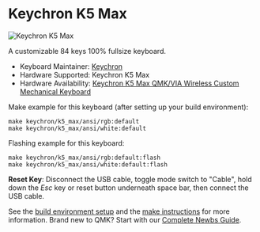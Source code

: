 # Keychron K5 Max

![Keychron K5 Max](https://cdn.shopify.com/s/files/1/0059/0630/1017/files/K5-Max-page13.jpg?v=1705308494)

A customizable 84 keys 100% fullsize keyboard.

* Keyboard Maintainer: [Keychron](https://github.com/keychron)
* Hardware Supported: Keychron K5 Max
* Hardware Availability: [Keychron K5 Max QMK/VIA Wireless Custom Mechanical Keyboard](https://www.keychron.com/products/keychron-k5-max-qmk-via-wireless-custom-mechanical-keyboard)

Make example for this keyboard (after setting up your build environment):

    make keychron/k5_max/ansi/rgb:default
    make keychron/k5_max/ansi/white:default

Flashing example for this keyboard:

    make keychron/k5_max/ansi/rgb:default:flash
    make keychron/k5_max/ansi/white:default:flash

**Reset Key**: Disconnect the USB cable, toggle mode switch to "Cable", hold down the *Esc* key or reset button underneath space bar, then connect the USB cable.

See the [build environment setup](https://docs.qmk.fm/#/getting_started_build_tools) and the [make instructions](https://docs.qmk.fm/#/getting_started_make_guide) for more information. Brand new to QMK? Start with our [Complete Newbs Guide](https://docs.qmk.fm/#/newbs).
